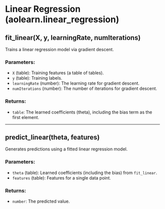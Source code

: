 # Linear Regression (aolearn.linear_regression)

## fit_linear(X, y, learningRate, numIterations)
Trains a linear regression model via gradient descent.

### Parameters:
- `X` (table): Training features (a table of tables).
- `y` (table): Training labels.
- `learningRate` (number): The learning rate for gradient descent.
- `numIterations` (number): The number of iterations for gradient descent.

### Returns:
- `table`: The learned coefficients (theta), including the bias term as the first element.

---

## predict_linear(theta, features)
Generates predictions using a fitted linear regression model.

### Parameters:
- `theta` (table): Learned coefficients (including the bias) from `fit_linear`.
- `features` (table): Features for a single data point.

### Returns:
- `number`: The predicted value.